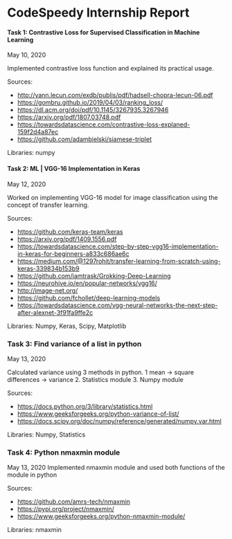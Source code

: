 # CodeSpeedy Internship Report

#### Task 1: Contrastive Loss for Supervised Classification in Machine Learning

May 10, 2020

Implemented contrastive loss function and explained its practical usage.

Sources:

* http://yann.lecun.com/exdb/publis/pdf/hadsell-chopra-lecun-06.pdf
* https://gombru.github.io/2019/04/03/ranking_loss/
* https://dl.acm.org/doi/pdf/10.1145/3267935.3267946
* https://arxiv.org/pdf/1807.03748.pdf
* https://towardsdatascience.com/contrastive-loss-explaned-159f2d4a87ec
* https://github.com/adambielski/siamese-triplet


Libraries: numpy


#### Task 2: ML | VGG-16 Implementation in Keras

May 12, 2020

Worked on implementing VGG-16 model for image classification using the concept of transfer learning.

Sources:

* https://github.com/keras-team/keras
* https://arxiv.org/pdf/1409.1556.pdf
* https://towardsdatascience.com/step-by-step-vgg16-implementation-in-keras-for-beginners-a833c686ae6c
* https://medium.com/@1297rohit/transfer-learning-from-scratch-using-keras-339834b153b9
* https://github.com/iamtrask/Grokking-Deep-Learning
* https://neurohive.io/en/popular-networks/vgg16/
* http://image-net.org/
* https://github.com/fchollet/deep-learning-models
* https://towardsdatascience.com/vgg-neural-networks-the-next-step-after-alexnet-3f91fa9ffe2c

Libraries: Numpy, Keras, Scipy, Matplotlib

### Task 3: Find variance of a list in python

May 13, 2020

Calculated variance using 3 methods in python. 1 mean -> square differences -> variance
2. Statistics module 3. Numpy module

Sources:

* https://docs.python.org/3/library/statistics.html
* https://www.geeksforgeeks.org/python-variance-of-list/
* https://docs.scipy.org/doc/numpy/reference/generated/numpy.var.html

Libraries: Numpy, Statistics

### Task 4: Python nmaxmin module

May 13, 2020
Implemented nmaxmin module and used both functions of the module in python

Sources:
* https://github.com/amrs-tech/nmaxmin
* https://pypi.org/project/nmaxmin/
* https://www.geeksforgeeks.org/python-nmaxmin-module/

Libraries: nmaxmin



